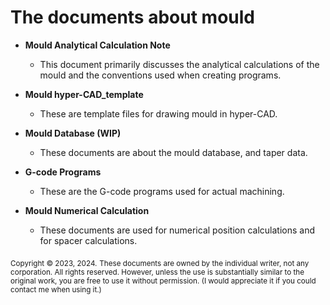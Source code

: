 # The documents about mould
- **Mould Analytical Calculation Note**
    - This document primarily discusses the analytical calculations of the mould and the conventions used when creating programs.

- **Mould hyper-CAD_template**
    - These are template files for drawing mould in hyper-CAD.

- **Mould Database (WIP)**
    - These documents are about the mould database, and taper data.

- **G-code Programs**
    - These are the G-code programs used for actual machining.

- **Mould Numerical Calculation**
    - These documents are used for numerical position calculations and for spacer calculations.

<sub>Copyright © 2023, 2024.</sub>
<sub>These documents are owned by the individual writer, not any corporation. All rights reserved. However, unless the use is substantially similar to the original work, you are free to use it without permission. (I would appreciate it if you could contact me when using it.)</sub>
